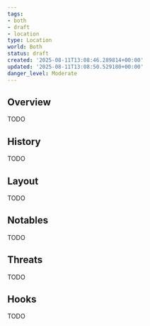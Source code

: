 ```yaml
---
tags:
- both
- draft
- location
type: Location
world: Both
status: draft
created: '2025-08-11T13:08:46.289814+00:00'
updated: '2025-08-11T13:08:50.529180+00:00'
danger_level: Moderate
---
```



## Overview

TODO
## History

TODO
## Layout

TODO
## Notables

TODO
## Threats

TODO
## Hooks

TODO
